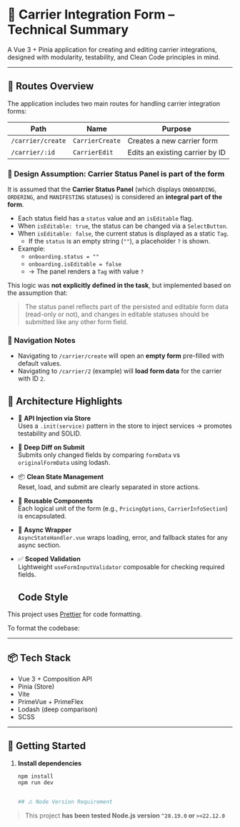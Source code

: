 # 🚚 Carrier Integration Form – Technical Summary

A Vue 3 + Pinia application for creating and editing carrier integrations, designed with modularity, testability, and Clean Code principles in mind.

---

## 📍 Routes Overview

The application includes two main routes for handling carrier integration forms:

| Path              | Name            | Purpose                         |
| ----------------- | --------------- | ------------------------------- |
| `/carrier/create` | `CarrierCreate` | Creates a new carrier form      |
| `/carrier/:id`    | `CarrierEdit`   | Edits an existing carrier by ID |

### 🧠 Design Assumption: Carrier Status Panel is part of the form

It is assumed that the **Carrier Status Panel** (which displays `ONBOARDING`, `ORDERING`, and `MANIFESTING` statuses) is considered an **integral part of the form**.

- Each status field has a `status` value and an `isEditable` flag.
- When `isEditable: true`, the status can be changed via a `SelectButton`.
- When `isEditable: false`, the current status is displayed as a static `Tag`.
  - If the `status` is an empty string (`""`), a placeholder `?` is shown.
- Example:
  - `onboarding.status = ""`
  - `onboarding.isEditable = false`
  - → The panel renders a `Tag` with value `?`

This logic was **not explicitly defined in the task**, but implemented based on the assumption that:

> The status panel reflects part of the persisted and editable form data (read-only or not), and changes in editable statuses should be submitted like any other form field.

### 🔁 Navigation Notes

- Navigating to `/carrier/create` will open an **empty form** pre-filled with default values.
- Navigating to `/carrier/2` (example) will **load form data** for the carrier with ID `2`.

## 🧠 Architecture Highlights

- 🔌 **API Injection via Store**  
  Uses a `.init(service)` pattern in the store to inject services → promotes testability and SOLID.

- 🧪 **Deep Diff on Submit**  
  Submits only changed fields by comparing `formData` vs `originalFormData` using lodash.

- 📦 **Clean State Management**  
  Reset, load, and submit are clearly separated in store actions.

- 📐 **Reusable Components**  
  Each logical unit of the form (e.g., `PricingOptions`, `CarrierInfoSection`) is encapsulated.

- 🔁 **Async Wrapper**  
  `AsyncStateHandler.vue` wraps loading, error, and fallback states for any async section.

- ✅ **Scoped Validation**  
  Lightweight `useFormInputValidator` composable for checking required fields.

  ## Code Style

This project uses [Prettier](https://prettier.io/) for code formatting.

To format the codebase:

---

## 📦 Tech Stack

- Vue 3 + Composition API
- Pinia (Store)
- Vite
- PrimeVue + PrimeFlex
- Lodash (deep comparison)
- SCSS

---

## 🚀 Getting Started

1. **Install dependencies**

   ```bash
   npm install
   npm run dev


   ## ⚠️ Node Version Requirement
   ```

> This project **has been tested Node.js version `^20.19.0` or `>=22.12.0`**
